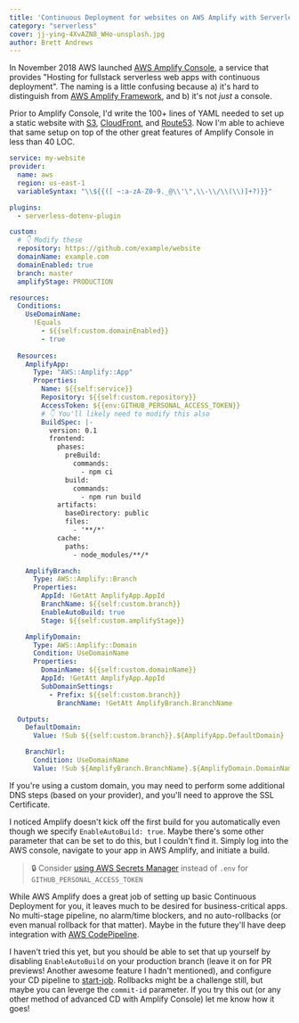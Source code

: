 ```yaml
---
title: 'Continuous Deployment for websites on AWS Amplify with Serverless Framework'
category: "serverless"
cover: jj-ying-4XvAZN8_WHo-unsplash.jpg
author: Brett Andrews
---
```


In November 2018 AWS launched <a href="https://aws.amazon.com/amplify/console/" target="_blank">AWS Amplify Console</a>, a service that provides "Hosting for fullstack serverless web apps with continuous deployment". The naming is a little confusing because a) it's hard to distinguish from <a href="https://aws-amplify.github.io/" target="_blank">AWS Amplify Framework</a>, and b) it's not *just* a console.

Prior to Amplify Console, I'd write the 100+ lines of YAML needed to set up a static website with <a href="https://aws.amazon.com/s3/" target="_blank">S3</a>, <a href="https://aws.amazon.com/cloudfront/" target="_blank">CloudFront</a>, and <a href="https://aws.amazon.com/route53/" target="_blank">Route53</a>. Now I'm able to achieve that same setup on top of the other great features of Amplify Console in less than 40 LOC.

```yaml
service: my-website
provider:
  name: aws
  region: us-east-1
  variableSyntax: "\\${{([ ~:a-zA-Z0-9._@\\'\",\\-\\/\\(\\)]+?)}}"

plugins:
  - serverless-dotenv-plugin

custom:
  # 👇 Modify these
  repository: https://github.com/example/website
  domainName: example.com
  domainEnabled: true
  branch: master
  amplifyStage: PRODUCTION

resources:
  Conditions:
    UseDomainName:
      !Equals
        - ${{self:custom.domainEnabled}}
        - true
  
  Resources:
    AmplifyApp:
      Type: "AWS::Amplify::App"
      Properties:
        Name: ${{self:service}}
        Repository: ${{self:custom.repository}}
        AccessToken: ${{env:GITHUB_PERSONAL_ACCESS_TOKEN}}
        # 👇 You'll likely need to modify this also
        BuildSpec: |-
          version: 0.1
          frontend:
            phases:
              preBuild:
                commands:
                  - npm ci
              build:
                commands:
                  - npm run build
            artifacts:
              baseDirectory: public
              files:
                - '**/*'
            cache:
              paths:
                - node_modules/**/*

    AmplifyBranch:
      Type: AWS::Amplify::Branch
      Properties:
        AppId: !GetAtt AmplifyApp.AppId
        BranchName: ${{self:custom.branch}}
        EnableAutoBuild: true
        Stage: ${{self:custom.amplifyStage}}

    AmplifyDomain:
      Type: AWS::Amplify::Domain
      Condition: UseDomainName
      Properties:
        DomainName: ${{self:custom.domainName}}
        AppId: !GetAtt AmplifyApp.AppId
        SubDomainSettings:
          - Prefix: ${{self:custom.branch}}
            BranchName: !GetAtt AmplifyBranch.BranchName

  Outputs:
    DefaultDomain:
      Value: !Sub ${{self:custom.branch}}.${AmplifyApp.DefaultDomain}

    BranchUrl:
      Condition: UseDomainName
      Value: !Sub ${AmplifyBranch.BranchName}.${AmplifyDomain.DomainName}
```

If you're using a custom domain, you may need to perform some additional DNS steps (based on your provider), and you'll need to approve the SSL Certificate.

I noticed Amplify doesn't kick off the first build for you automatically even though we specify `EnableAutoBuild: true`. Maybe there's some other parameter that can be set to do this, but I couldn't find it. Simply log into the AWS console, navigate to your app in AWS Amplify, and initiate a build.

> 🔒 Consider <a href="https://aws.amazon.com/secrets-manager/" target="_blank">using AWS Secrets Manager</a> instead of `.env` for `GITHUB_PERSONAL_ACCESS_TOKEN`

While AWS Amplify does a great job of setting up basic Continuous Deployment for you, it leaves much to be desired for business-critical apps. No multi-stage pipeline, no alarm/time blockers, and no auto-rollbacks (or even manual rollback for that matter). Maybe in the future they'll have deep integration with <a href="https://aws.amazon.com/codepipeline/" target="_blank">AWS CodePipeline</a>.

I haven't tried this yet, but you should be able to set that up yourself by disabling `EnableAutoBuild` on your production branch (leave it on for PR previews! Another awesome feature I hadn't mentioned), and configure your CD pipeline to <a href="https://docs.aws.amazon.com/cli/latest/reference/amplify/start-job.html" target="_blank">start-job</a>. Rollbacks might be a challenge still, but maybe you can leverge the `commit-id` parameter. If you try this out (or any other method of advanced CD with Amplify Console) let me know how it goes!